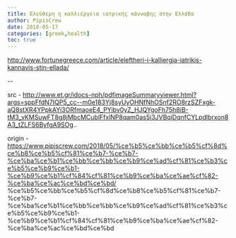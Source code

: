 ```yaml
---
title: Ελεύθερη η καλλιέργεια ιατρικής κάνναβης στην Ελλάδα
author: PipisCrew
date: 2018-05-17
categories: [greek,health]
toc: true
---
```


http://www.fortunegreece.com/article/eleftheri-i-kalliergia-iatrikis-kannavis-stin-ellada/

--

src -
http://www.et.gr/idocs-nph/pdfimageSummaryviewer.html?args=sppFfdN7IQP5_cc--m0e183Yj8syUyOHNfNhOSnf2RO8rzSZFxgk-aQ8stXR4YPpkAYi3ORfmaoeE4_PYibv0yZ_HJQYgoFh75h8iB-tM3_vKMSuwFT8g8jMbcMCublFfxlNP8qam0as5i3JVBqiDqnfCYLpdlbrxon8A3_tZLFS6ByfgA9SOg..

origin - https://www.pipiscrew.com/2018/05/%ce%b5%ce%bb%ce%b5%cf%8d%ce%b8%ce%b5%cf%81%ce%b7-%ce%b7-%ce%ba%ce%b1%ce%bb%ce%bb%ce%b9%ce%ad%cf%81%ce%b3%ce%b5%ce%b9%ce%b1-%ce%b9%ce%b1%cf%84%cf%81%ce%b9%ce%ba%ce%ae%cf%82-%ce%ba%ce%ac%ce%bd%ce%bd/ %ce%b5%ce%bb%ce%b5%cf%8d%ce%b8%ce%b5%cf%81%ce%b7-%ce%b7-%ce%ba%ce%b1%ce%bb%ce%bb%ce%b9%ce%ad%cf%81%ce%b3%ce%b5%ce%b9%ce%b1-%ce%b9%ce%b1%cf%84%cf%81%ce%b9%ce%ba%ce%ae%cf%82-%ce%ba%ce%ac%ce%bd%ce%bd